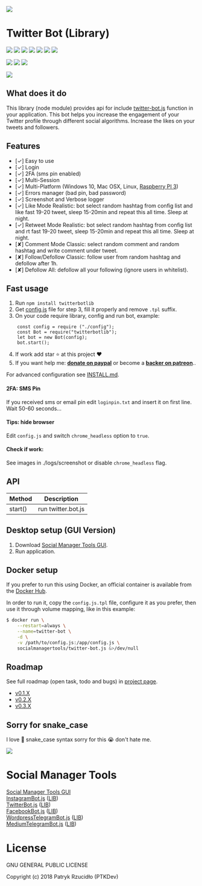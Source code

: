 [![](https://ptkdev.it/img/bot/twitter-bot-lib.png)](https://twitter.bot.ptkdev.io)

# Twitter Bot (Library)

[![](https://img.shields.io/badge/license-GLPv3-brightgreen.svg)](#) [![](https://img.shields.io/badge/powered%20by-puppeteer-46aef7.svg)](https://github.com/GoogleChrome/puppeteer) [![](https://img.shields.io/badge/version-v0.2.3-lightgrey.svg)](https://github.com/social-manager-tools/twitter-bot.js/releases) [![](https://img.shields.io/badge/chat%20on-slack-orange.svg)](https://slack.ptkdev.io) [![](https://img.shields.io/badge/blog-medium-2AE176.svg)](http://blog.ptkdev.io) [![](https://img.shields.io/badge/twitter-ptkdevio-2AA3EF.svg)](https://twitter.com/ptkdevio) [![](https://img.shields.io/badge/help-support@ptkdev.io-fbbc05.svg)](mailto:support@ptkdev.io)

[![](https://img.shields.io/badge/donate-patreon-F87668.svg)](http://patreon.ptkdev.io) [![](https://img.shields.io/badge/donate-paypal-46AFE0.svg)](http://paypal.ptkdev.io) [![](https://img.shields.io/badge/buy%20me-coffee-4B788C.svg)](http://coffee.ptkdev.io)

[![](https://ptkdev.it/img/bot/ptkdev-twitter-bot.gif)](https://twitter.bot.ptkdev.io)

## What does it do 
This library (node module) provides api for include [twitter-bot.js](https://github.com/social-manager-tools/twitter-bot.js) function in your application. This bot helps you increase the engagement of your Twitter profile through different social algorithms. Increase the likes on your tweets and followers.

## Features
* [✓] Easy to use
* [✓] Login
* [✓] 2FA (sms pin enabled)
* [✓] Multi-Session
* [✓] Multi-Platform (Windows 10, Mac OSX, Linux, [Raspberry PI 3](https://github.com/social-manager-tools/twitter-bot.js/blob/master/INSTALL.md))
* [✓] Errors manager (bad pin, bad password)
* [✓] Screenshot and Verbose logger
* [✓] Like Mode Realistic: bot select random hashtag from config list and like fast 19-20 tweet, sleep 15-20min and repeat this all time. Sleep at night.
* [✓] Retweet Mode Realistic: bot select random hashtag from config list and rt fast 19-20 tweet, sleep 15-20min and repeat this all time. Sleep at night.
* [✘] Comment Mode Classic: select random comment and random hashtag and write comment under tweet.
* [✘] Follow/Defollow Classic: follow user from random hashtag and defollow after 1h.
* [✘] Defollow All: defollow all your following (ignore users in whitelist).

## Fast usage
1. Run `npm install twitterbotlib`
2. Get [config.js](https://raw.githubusercontent.com/social-manager-tools/twitter-bot-lib/0.2.3/config.js.tpl) file for step 3, fill it properly and remove `.tpl` suffix.
3. On your code require library, config and run bot, example:
```
    const config = require ("./config");
    const Bot = require("twitterbotlib");
    let bot = new Bot(config);
    bot.start();
```
4. If work add star :star: at this project :heart:
5. If you want help me: **[donate on paypal](http://paypal.ptkdev.io)** or become a **[backer on patreon](http://patreon.ptkdev.io)**..

For advanced configuration see [INSTALL.md](https://github.com/social-manager-tools/twitter-bot-lib/blob/master/INSTALL.md).

#### 2FA: SMS Pin
If you received sms or email pin edit `loginpin.txt` and insert it on first line. Wait 50-60 seconds...

#### Tips: hide browser
Edit `config.js` and switch `chrome_headless` option to `true`.

#### Check if work:
See images in ./logs/screenshot or disable `chrome_headless` flag.

## API 
Method | Description
------------ | -------------
start() | run twitter.bot.js

## Desktop setup (GUI Version)
1. Download [Social Manager Tools GUI](https://socialmanagertools.ptkdev.io/).
2. Run application.

## Docker setup
If you prefer to run this using Docker, an official container is available from the [Docker Hub](https://hub.docker.com/r/socialmanagertools/twitter-bot.js).

In order to run it, copy the `config.js.tpl` file, configure it as you prefer, then use it through volume mapping,
like in this example:

```sh
$ docker run \
    --restart=always \
    --name=twitter-bot \
    -d \
    -v /path/to/config.js:/app/config.js \
    socialmanagertools/twitter-bot.js &>/dev/null
```

## Roadmap
See full roadmap (open task, todo and bugs) in [project page](https://github.com/social-manager-tools/twitter-bot.js/projects?query=is%3Aopen+sort%3Aname-asc).
* [v0.1.X](https://github.com/social-manager-tools/twitter-bot.js/projects/1)
* [v0.2.X](https://github.com/social-manager-tools/twitter-bot.js/projects/2)
* [v0.3.X](https://github.com/social-manager-tools/twitter-bot.js/projects/3)

## Sorry for snake_case
I love :snake: snake_case syntax sorry for this :sob: don't hate me.

[![](https://socialmanagertools.ptkdev.io/img/socialmanagertools_logo.png)](https://github.com/social-manager-tools)

# Social Manager Tools

[Social Manager Tools GUI](https://github.com/social-manager-tools/social-manager-tools)  
[InstagramBot.js](https://github.com/social-manager-tools/instagram-bot.js) ([LIB](https://github.com/social-manager-tools/instagram-bot-lib))  
[TwitterBot.js](https://github.com/social-manager-tools/twitter-bot.js) ([LIB](https://github.com/social-manager-tools/twitter-bot-lib))  
[FacebookBot.js](https://github.com/social-manager-tools/facebook-bot.js) ([LIB](https://github.com/social-manager-tools/facebook-bot-lib))  
[WordpressTelegramBot.js](https://github.com/social-manager-tools/wordpress-telegram-bot.js) ([LIB](https://github.com/social-manager-tools/wordpress-telegram-bot-lib))  
[MediumTelegramBot.js](https://github.com/social-manager-tools/medium-telegram-bot.js) ([LIB](https://github.com/social-manager-tools/medium-telegram-bot-lib))  

# License

GNU GENERAL PUBLIC LICENSE

Copyright (c) 2018 Patryk Rzucidło (PTKDev)
